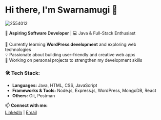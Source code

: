 # Hi there, I'm Swarnamugi 👋  

![2554012](https://github.com/user-attachments/assets/fe280e19-e21c-4961-b90f-185aa77906ff)


🎯 **Aspiring Software Developer** | 💻 Java & Full-Stack Enthusiast  

🌱 Currently learning **WordPress development** and exploring web technologies  
💡 Passionate about building user-friendly and creative web apps  
🚀 Working on personal projects to strengthen my development skills  

### 🛠️ Tech Stack:
- **Languages:** Java, HTML, CSS, JavaScript  
- **Frameworks & Tools:** Node.js, Express.js, WordPress, MongoDB, React  
- **Others:** Git, Postman  

📫 **Connect with me:**  
[LinkedIn](www.linkedin.com/in/swarnamugi-m-084859227) | [Email](swarnamugi.kadri@gmail.com)
